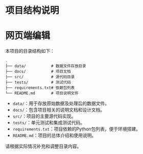 # 项目结构说明

# 网页端编辑

本项目的目录结构如下：

```
.
├── data/           # 数据文件存放目录
├── docs/           # 项目文档
├── src/            # 源代码目录
├── tests/          # 测试代码
├── requirements.txt# 依赖包列表
└── README.md       # 项目说明文件
```

- `data/`：用于存放原始数据及处理后的数据文件。
- `docs/`：包含项目相关的说明文档和设计文档。
- `src/`：项目的主要源代码实现。
- `tests/`：单元测试和集成测试代码。
- `requirements.txt`：项目依赖的Python包列表，便于环境搭建。
- `README.md`：项目的总体介绍和使用说明。

请根据实际情况补充和调整目录内容。  
